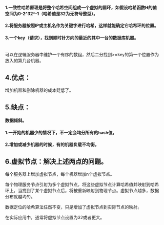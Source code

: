 #### 1.一致性哈希原理是将整个哈希空间组成一个虚拟的圆环，如假设哈希函数H的值空间为0-2^32^-1（哈希值是32为无符号整型）。  
  
#### 2.将服务器按照IP或主机名作为关键字进行哈希，这样就能确定它哈希环的位置。  
  
#### 3.一个key（请求），找到顺时针方向的最近的其中一台的数据库机器。  
<br>
可以在逻辑服务器中维护一个有序的数组，然后二分找到>=key的第一个位置作为放入的第几台机器。
  
## 4.优点：

增加机器和删除机器的成本贬低了。



## 5.缺点：

#### 数据倾斜。



#### 1.一开始的机器少的情况下，不一定会均分所有的hash值。



#### 2.增加或减少机器的时候，有的机器负载不均衡。







## 6.虚拟节点：解决上述两点的问题。

每个服务器上增加虚拟节点，每个机器增加n个虚拟节点。

每个物理服务节点引射为多个虚拟节点，将这些虚拟节点计算哈希值并映射到哈希环上，当找到了某个虚拟节点后，将被重新映射到物理节点。虚拟节点越多，数据分布就越均匀。



数据定位的哈希算法任然不变，只是增加了虚拟节点到实际节点的映射。

在实际应用中，通常将虚拟节点设置为32或者更大。













